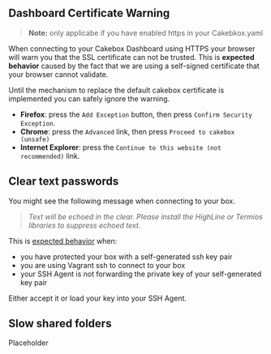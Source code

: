 
## Dashboard Certificate Warning

> **Note:** only applicabe if you have enabled https in your Cakebkox.yaml

When connecting to your Cakebox Dashboard using HTTPS your browser will warn
you that the SSL certificate can not be trusted. This is **expected behavior**
caused by the fact that we are using a self-signed certificate that your
browser cannot validate.

Until the mechanism to replace the default cakebox certificate is implemented
you can safely ignore the warning.

+ **Firefox**: press the ``Add Exception`` button, then press
``Confirm Security Exception``.
+ **Chrome**: press the ``Advanced`` link, then press
``Proceed to cakebox (unsafe)``
+ **Internet Explorer**: press the ``Continue to this website (not recommended)`` link.

## Clear text passwords

You might see the following message when connecting to your box.

> *Text will be echoed in the clear. Please install the HighLine or Termios libraries to suppress echoed text.*

This is [expected behavior](https://github.com/mitchellh/vagrant/issues/3122)
when:

- you have protected your box with a self-generated ssh key pair
- you are using Vagrant ssh to connect to your box
- your SSH Agent is not forwarding the private key of your self-generated key
pair

Either accept it or load your key into your SSH Agent.

## Slow shared folders

Placeholder
